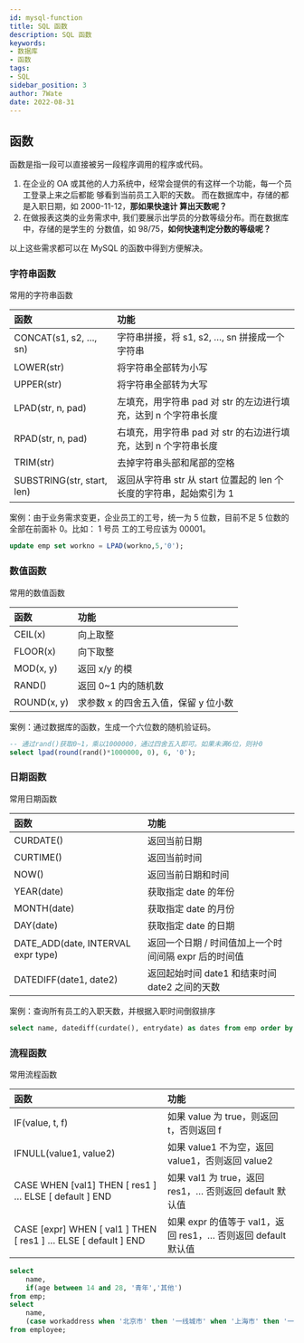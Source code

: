 ```yaml
---
id: mysql-function
title: SQL 函数
description: SQL 函数
keywords:
- 数据库
- 函数
tags:
- SQL
sidebar_position: 3
author: 7Wate
date: 2022-08-31
---
```

## 函数

函数是指一段可以直接被另一段程序调用的程序或代码。

1. 在企业的 OA 或其他的人力系统中，经常会提供的有这样一个功能，每一个员工登录上来之后都能 够看到当前员工入职的天数。 而在数据库中，存储的都是入职日期，如 2000-11-12，**那如果快速计 算出天数呢？**
2. 在做报表这类的业务需求中, 我们要展示出学员的分数等级分布。而在数据库中，存储的是学生的 分数值，如 98/75，**如何快速判定分数的等级呢？**

以上这些需求都可以在 MySQL 的函数中得到方便解决。

### 字符串函数

常用的字符串函数

| 函数                       | 功能                                                         |
| :------------------------- | :----------------------------------------------------------- |
| CONCAT(s1, s2, …, sn)      | 字符串拼接，将 s1, s2, …, sn 拼接成一个字符串                |
| LOWER(str)                 | 将字符串全部转为小写                                         |
| UPPER(str)                 | 将字符串全部转为大写                                         |
| LPAD(str, n, pad)          | 左填充，用字符串 pad 对 str 的左边进行填充，达到 n 个字符串长度 |
| RPAD(str, n, pad)          | 右填充，用字符串 pad 对 str 的右边进行填充，达到 n 个字符串长度 |
| TRIM(str)                  | 去掉字符串头部和尾部的空格                                   |
| SUBSTRING(str, start, len) | 返回从字符串 str 从 start 位置起的 len 个长度的字符串，起始索引为 1 |

案例：由于业务需求变更，企业员工的工号，统一为 5 位数，目前不足 5 位数的全部在前面补 0。比如： 1 号员 工的工号应该为 00001。

```sql
update emp set workno = LPAD(workno,5,'0');
```

### 数值函数

常用的数值函数

| 函数        | 功能                                 |
| :---------- | :----------------------------------- |
| CEIL(x)     | 向上取整                             |
| FLOOR(x)    | 向下取整                             |
| MOD(x, y)   | 返回 x/y 的模                        |
| RAND()      | 返回 0~1 内的随机数                  |
| ROUND(x, y) | 求参数 x 的四舍五入值，保留 y 位小数 |

案例：通过数据库的函数，生成一个六位数的随机验证码。

```sql
-- 通过rand()获取0~1，乘以1000000，通过四舍五入即可。如果未满6位，则补0
select lpad(round(rand()*1000000, 0), 6, '0');
```

### 日期函数

常用日期函数

| 函数                               | 功能                                                  |
| :--------------------------------- | :---------------------------------------------------- |
| CURDATE()                          | 返回当前日期                                          |
| CURTIME()                          | 返回当前时间                                          |
| NOW()                              | 返回当前日期和时间                                    |
| YEAR(date)                         | 获取指定 date 的年份                                  |
| MONTH(date)                        | 获取指定 date 的月份                                  |
| DAY(date)                          | 获取指定 date 的日期                                  |
| DATE_ADD(date, INTERVAL expr type) | 返回一个日期 / 时间值加上一个时间间隔 expr 后的时间值 |
| DATEDIFF(date1, date2)             | 返回起始时间 date1 和结束时间 date2 之间的天数        |

案例：查询所有员工的入职天数，并根据入职时间倒叙排序

```sql
select name, datediff(curdate(), entrydate) as dates from emp order by dates desc;
```

### 流程函数

常用流程函数

| 函数                                                         | 功能                                                         |
| :----------------------------------------------------------- | :----------------------------------------------------------- |
| IF(value, t, f)                                              | 如果 value 为 true，则返回 t，否则返回 f                     |
| IFNULL(value1, value2)                                       | 如果 value1 不为空，返回 value1，否则返回 value2             |
| CASE WHEN [val1] THEN [ res1 ] … ELSE [ default ] END        | 如果 val1 为 true，返回 res1，… 否则返回 default 默认值      |
| CASE [expr] WHEN [ val1 ] THEN [ res1 ] … ELSE [ default ] END | 如果 expr 的值等于 val1，返回 res1，… 否则返回 default 默认值 |

```sql
select
    name,
    if(age between 14 and 28, '青年','其他')
from emp;
select
    name,
    (case workaddress when '北京市' then '一线城市' when '上海市' then '一线城市' else '二线城市' end) as '工作地址'
from employee;
```

